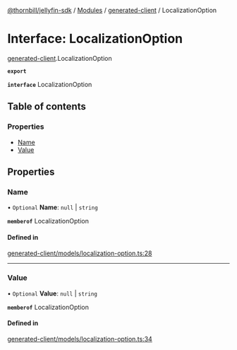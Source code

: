 [@thornbill/jellyfin-sdk](../README.md) / [Modules](../modules.md) / [generated-client](../modules/generated_client.md) / LocalizationOption

# Interface: LocalizationOption

[generated-client](../modules/generated_client.md).LocalizationOption

**`export`**

**`interface`** LocalizationOption

## Table of contents

### Properties

- [Name](generated_client.LocalizationOption.md#name)
- [Value](generated_client.LocalizationOption.md#value)

## Properties

### Name

• `Optional` **Name**: ``null`` \| `string`

**`memberof`** LocalizationOption

#### Defined in

[generated-client/models/localization-option.ts:28](https://github.com/thornbill/jellyfin-sdk-typescript/blob/c68c853/src/generated-client/models/localization-option.ts#L28)

___

### Value

• `Optional` **Value**: ``null`` \| `string`

**`memberof`** LocalizationOption

#### Defined in

[generated-client/models/localization-option.ts:34](https://github.com/thornbill/jellyfin-sdk-typescript/blob/c68c853/src/generated-client/models/localization-option.ts#L34)
